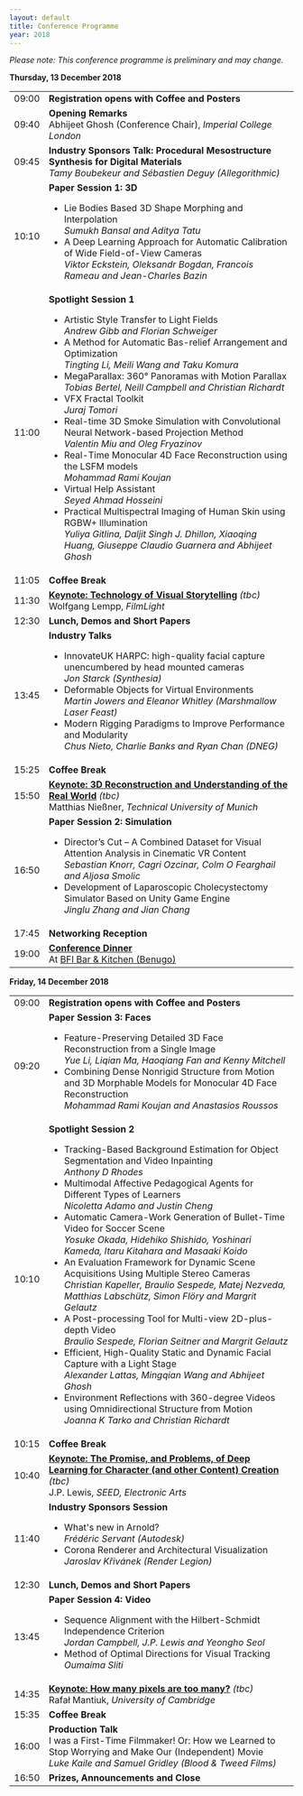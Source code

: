 ```yaml
---
layout: default
title: Conference Programme
year: 2018
---
```


*Please note: This conference programme is preliminary and may change.*

<div class="col-12 col-sm-12 col-lg-12">
	<a name="Thursday"></a>
	<div class="panel panel-default">
		<div class="panel-heading"><b>Thursday, 13 December 2018</b></div>
		<table class="table table-striped">
			<tr>
				<td>09:00</td>
				<td><b>Registration opens with Coffee and Posters</b></td>
			</tr>
			<tr>
				<td>09:40</td>
				<td><b>Opening Remarks</b><br/>Abhijeet Ghosh (Conference Chair), <i>Imperial College London</i></td>
			</tr>
			<tr>
				<td>09:45</td>
				<td><b>Industry Sponsors Talk: Procedural Mesostructure Synthesis for Digital Materials</b><br/><i>Tamy Boubekeur and Sébastien Deguy (Allegorithmic)</i></td>
			</tr>
			<tr>
				<td>10:10</td>
				<td><b>Paper Session 1: 3D</b><br/><!--<i>To be confirmed (Chair)</i><br/>-->
					<ul>
						<li>Lie Bodies Based 3D Shape Morphing and Interpolation<br/><i>Sumukh Bansal and Aditya Tatu</i></li>
						<li>A Deep Learning Approach for Automatic Calibration of Wide Field-of-View Cameras<br/><i>Viktor Eckstein, Oleksandr Bogdan, Francois Rameau and Jean-Charles Bazin</i></li>
					</ul>
				</td>
			</tr>
			<tr>
				<td>11:00</td>
				<td><b>Spotlight Session 1</b><br/>
					<ul>
						<li>Artistic Style Transfer to Light Fields<br/><i>Andrew Gibb and Florian Schweiger</i></li>
						<li>A Method for Automatic Bas-relief Arrangement and Optimization<br/><i>Tingting Li, Meili Wang and Taku Komura</i></li>
						<li>MegaParallax: 360° Panoramas with Motion Parallax<br/><i>Tobias Bertel, Neill Campbell and Christian Richardt</i></li>
						<li>VFX Fractal Toolkit<br/><i>Juraj Tomori</i></li>
						<li>Real-time 3D Smoke Simulation with Convolutional Neural Network-based Projection Method<br/><i>Valentin Miu and Oleg Fryazinov</i></li>
						<li>Real-Time Monocular 4D Face Reconstruction using the LSFM models<br/><i>Mohammad Rami Koujan</i></li>
						<li>Virtual Help Assistant<br/><i>Seyed Ahmad Hosseini</i></li>
						<li>Practical Multispectral Imaging of Human Skin using RGBW+ Illumination<br/><i>Yuliya Gitlina, Daljit Singh J. Dhillon, Xiaoqing Huang, Giuseppe Claudio Guarnera and Abhijeet Ghosh</i></li>
					</ul>
				</td>
			</tr>
			<tr>
				<td>11:05</td>
				<td><b>Coffee Break</b></td>
			</tr>
			<tr>
				<td>11:30</td><td><a href="/2018/keynotes/#WL"><b>Keynote: Technology of Visual Storytelling</b></a> <i>(tbc)</i><br/>Wolfgang Lempp, <i>FilmLight</i></td>
			</tr>
			<tr>
				<td>12:30</td>
				<td><b>Lunch, Demos and Short Papers</b></td>
			</tr>
			<tr>
				<td>13:45</td>
				<td><b>Industry Talks</b><br/><!--<i>To be confirmed (Chair)</i><br/>-->
					<ul>
						<li>InnovateUK HARPC: high-quality facial capture unencumbered by head mounted cameras<br/><i>Jon Starck (Synthesia)</i></li>
						<li>Deformable Objects for Virtual Environments<br/><i>Martin Jowers and Eleanor Whitley (Marshmallow Laser Feast)</i></li>
						<li>Modern Rigging Paradigms to Improve Performance and Modularity<br/><i>Chus Nieto, Charlie Banks and Ryan Chan (DNEG)</i></li>
					</ul>
				</td>
			</tr>
			<tr>
				<td>15:25</td>
				<td><b>Coffee Break</b></td>
			</tr>
			<tr>
				<td>15:50</td><td><a href="/2018/keynotes/#MN"><b>Keynote: 3D Reconstruction and Understanding of the Real World</b></a> <i>(tbc)</i><br/>Matthias Nießner, <i>Technical University of Munich</i></td>
			</tr>
			<tr>
				<td>16:50</td>
				<td><b>Paper Session 2: Simulation</b><br/><!--<i>To be confirmed (Chair)</i><br/>-->
					<ul>
						<li>Director’s Cut – A Combined Dataset for Visual Attention Analysis in Cinematic VR Content<br/><i>Sebastian Knorr, Cagri Ozcinar, Colm O Fearghail and Aljosa Smolic</i></li>
						<li>Development of Laparoscopic Cholecystectomy Simulator Based on Unity Game Engine<br/><i>Jinglu Zhang and Jian Chang</i></li>
					</ul>
				</td>
			</tr>
			<tr>
				<td>17:45</td>
				<td><b>Networking Reception</b></td>
			</tr>
			<tr>
				<td>19:00</td>
				<td><a href="/2018/registration/#dinner"><b>Conference Dinner</b></a><br/>At <a href="https://www.benugo.com/restaurants/bfi-bar-kitchen">BFI Bar &amp; Kitchen (Benugo)</a></td>
			</tr>
		</table>
	</div>
	<a name="Friday"></a>
	<div class="panel panel-default">
		<div class="panel-heading"><b>Friday, 14 December 2018</b></div>
		<table class="table table-striped">
			<tr>
				<td>09:00</td>
				<td><b>Registration opens with Coffee and Posters</b></td>
			</tr>
			<tr>
				<td>09:20</td>
				<td><b>Paper Session 3: Faces</b><br/><!--<i>To be confirmed (Chair)</i><br/>-->
					<ul>
						<li>Feature-Preserving Detailed 3D Face Reconstruction from a Single Image<br/><i>Yue Li, Liqian Ma, Haoqiang Fan and Kenny Mitchell</i></li>
						<li>Combining Dense Nonrigid Structure from Motion and 3D Morphable Models for Monocular 4D Face Reconstruction<br/><i>Mohammad Rami Koujan and Anastasios Roussos</i></li>
					</ul>
				</td>
			</tr>
			<tr>
				<td>10:10</td>
				<td><b>Spotlight Session 2</b><br/>
					<ul>
						<li>Tracking-Based Background Estimation for Object Segmentation and Video Inpainting<br/><i>Anthony D Rhodes</i></li>
						<li>Multimodal Affective Pedagogical Agents for Different Types of Learners<br/><i>Nicoletta Adamo and Justin Cheng</i></li>
						<li>Automatic Camera-Work Generation of Bullet-Time Video for Soccer Scene<br/><i>Yosuke Okada, Hidehiko Shishido, Yoshinari Kameda, Itaru Kitahara and Masaaki Koido</i></li>
						<li>An Evaluation Framework for Dynamic Scene Acquisitions Using Multiple Stereo Cameras<br/><i>Christian Kapeller, Braulio Sespede, Matej Nezveda, Matthias Labschütz, Simon Flöry and Margrit Gelautz</i></li>
						<li>A Post-processing Tool for Multi-view 2D-plus-depth Video<br/><i>Braulio Sespede, Florian Seitner and Margrit Gelautz</i></li>
						<li>Efficient, High-Quality Static and Dynamic Facial Capture with a Light Stage<br/><i>Alexander Lattas, Mingqian Wang and Abhijeet Ghosh</i></li>
						<li>Environment Reflections with 360-degree Videos using Omnidirectional Structure from Motion<br/><i>Joanna K Tarko and Christian Richardt</i></li>
					</ul>
				</td>
			</tr>
			<tr>
				<td>10:15</td>
				<td><b>Coffee Break</b></td>
			</tr>
			<tr>
				<td>10:40</td><td><a href="/2018/keynotes/#JPL"><b>Keynote:
The Promise, and Problems, of Deep Learning for Character (and other Content) Creation</b></a> <i>(tbc)</i><br/>J.P. Lewis, <i>SEED, Electronic Arts</i></td>
			</tr>
			<tr>
				<td>11:40</td>
				<td><b>Industry Sponsors Session</b><br/><!--<i>To be confirmed (Chair)</i><br/>-->
					<ul>
						<li>What's new in Arnold?<br/><i>Frédéric Servant (Autodesk)</i></li>
						<li>Corona Renderer and Architectural Visualization<br/><i>Jaroslav Křivánek (Render Legion)</i></li>
					</ul>
				</td>
			</tr>
			<tr>
				<td>12:30</td>
				<td><b>Lunch, Demos and Short Papers</b></td>
			</tr>
			<tr>
				<td>13:45</td>
				<td><b>Paper Session 4: Video</b><br/><!--<i>To be confirmed (Chair)</i><br/>-->
					<ul>
						<li>Sequence Alignment with the Hilbert-Schmidt Independence Criterion<br/><i>Jordan Campbell, J.P. Lewis and Yeongho Seol</i></li>
						<li>Method of Optimal Directions for Visual Tracking<br/><i>Oumaima Sliti</i></li>
					</ul>
				</td>
			</tr>
			<tr>
				<td>14:35</td>
				<td><a href="/2018/keynotes/#RM"><b>Keynote:
How many pixels are too many?</b></a> <i>(tbc)</i><br/>Rafał Mantiuk, <i>University of Cambridge</i></td>
			</tr>
			<tr>
				<td>15:35</td>
				<td><b>Coffee Break</b></td>
			</tr>
			<tr>
				<td>16:00</td>
				<td><b>Production Talk</b><br/>
					I was a First-Time Filmmaker! Or: How we Learned to Stop Worrying and Make Our (Independent) Movie<br><i>Luke Kaile and Samuel Gridley (Blood &amp; Tweed Films)</i>
				</td>
			</tr>
			<tr>
				<td>16:50</td>
				<td><b>Prizes, Announcements and Close</b></td>
			</tr>
		</table>
	</div>
</div>
